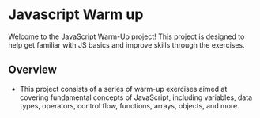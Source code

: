# Javascript Warm up
Welcome to the JavaScript Warm-Up project! This project is designed to help get familiar with JS basics and improve skills through the exercises.

## Overview
- This project consists of a series of warm-up exercises aimed at covering fundamental concepts of JavaScript, including variables, data types, operators, control flow, functions, arrays, objects, and more.

